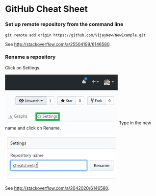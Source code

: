 # GitHub Cheat Sheet

 ### Set up remote repository from the command line
 
`git remote add origin https://github.com/VijayNew/NewExample.git`

See http://stackoverflow.com/a/25504199/6146580.

### Rename a repository

Click on Settings.

![Settings](images/settings.png)
Type in the new name and click on Rename.

![Rename](images/rename.png)

See http://stackoverflow.com/a/2042020/6146580.
